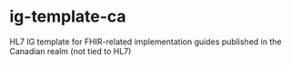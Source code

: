 # ig-template-ca
HL7 IG template for FHIR-related implementation guides published in the Canadian realm (not tied to HL7)
